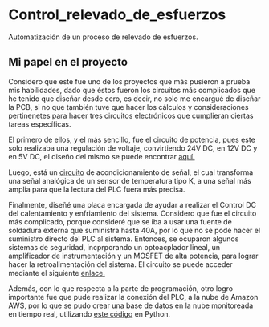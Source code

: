 # Control_relevado_de_esfuerzos
Automatización de un proceso de relevado de esfuerzos.

## Mi papel en el proyecto

Considero que este fue uno de los proyectos que más pusieron a prueba mis habilidades, dado que éstos fueron los circuitos más complicados que he tenido que diseñar desde cero, es decir, no solo me encargué de diseñar la PCB, si no que también tuve que hacer los cálculos y consideraciones pertinenetes para hacer tres circuitos electrónicos que cumplieran ciertas tareas específicas.

El primero de ellos, y el más sencillo, fue el circuito de potencia, pues este solo realizaba una regulación de voltaje, convirtiendo 24V DC, en 12V DC y en 5V DC, el diseño del mismo se puede encontrar [aquí.](https://github.com/alejandro3141592/Control_relevado_de_esfuerzos/blob/main/PlacaPotenciaRelevado.pdsprj)

Luego, está un [circuito](https://github.com/alejandro3141592/Control_relevado_de_esfuerzos/blob/main/AcondicionamientoPlaca.pdsprj) de acondicionamiento de señal, el cual transforma una señal analógica de un sensor de temperatura tipo K, a una señal más amplia para que la lectura del PLC fuera más precisa.

Finalmente, diseñé una placa encargada de ayudar a realizar el Control DC del calentamiento y enfriamiento del sistema. Considero que fue el circuito más complicado, porque consideré que se iba a usar una fuente de soldadura externa que suministra hasta 40A, por lo que no se podé hacer el suministro directo del PLC al sistema. Entonces, se ocuparon algunos sistemas de seguridad, incprporando un optoacplador lineal, un amplificador de instrumentación y un MOSFET de alta potencia, para lograr hacer la retroalimentación del sistema. El circuito se puede acceder mediante el siguiente [enlace.](https://github.com/alejandro3141592/Control_relevado_de_esfuerzos/blob/main/ContolDCRELVADOPlaca.pdsprj)

Además, con lo que respecta a la parte de programación, otro logro importante fue que pude realizar la conexión del PLC, a la nube de Amazon AWS, por lo que se pudo crear una base de datos en la nube monitoreada en tiempo real, utilizando [este código](https://github.com/alejandro3141592/Control_relevado_de_esfuerzos/blob/main/AWSRelevadoEsfuerzosV2%20(2).py) en Python.
